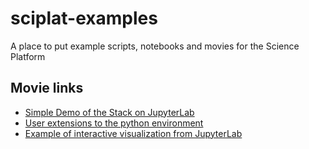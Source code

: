 # sciplat-examples
A place to put example scripts, notebooks and movies for the Science Platform

## Movie links
* [Simple Demo of the Stack on JupyterLab](http://lsst-web.ncsa.illinois.edu/~krughoff/data/Simple%20Stack%20Demo.mov)
* [User extensions to the python environment](http://lsst-web.ncsa.illinois.edu/~krughoff/data/User%20Packages%20Demo.mov)
* [Example of interactive visualization from JupyterLab](http://lsst-web.ncsa.illinois.edu/~krughoff/data/Viz%20Demo%202.mov)
